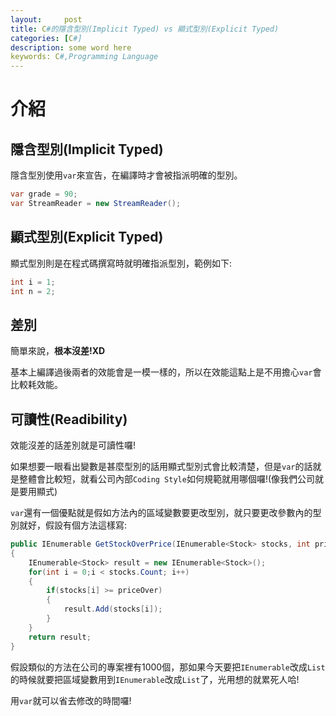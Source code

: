 ```yaml
---
layout:     post
title: C#的隱含型別(Implicit Typed) vs 顯式型別(Explicit Typed)   
categories: [C#]
description: some word here
keywords: C#,Programming Language
---
```



# 介紹
## 隱含型別(Implicit Typed)
隱含型別使用`var`來宣告，在編譯時才會被指派明確的型別。
```C#
var grade = 90;
var StreamReader = new StreamReader();
```

## 顯式型別(Explicit Typed)
顯式型別則是在程式碼撰寫時就明確指派型別，範例如下:
```C#
int i = 1;
int n = 2;
```

## 差別
簡單來說，**根本沒差!XD**

基本上編譯過後兩者的效能會是一模一樣的，所以在效能這點上是不用擔心`var`會比較耗效能。

## 可讀性(Readibility)
效能沒差的話差別就是可讀性囉!

如果想要一眼看出變數是甚麼型別的話用顯式型別式會比較清楚，但是`var`的話就是整體會比較短，就看公司內部`Coding Style`如何規範就用哪個囉!(像我們公司就是要用顯式)

`var`還有一個優點就是假如方法內的區域變數要更改型別，就只要更改參數內的型別就好，假設有個方法這樣寫:

```C#
public IEnumerable GetStockOverPrice(IEnumerable<Stock> stocks, int priceOver)
{
    IEnumerable<Stock> result = new IEnumerable<Stock>();
    for(int i = 0;i < stocks.Count; i++)
    {
        if(stocks[i] >= priceOver)
        {
            result.Add(stocks[i]);
        }
    }
    return result;
}
```

假設類似的方法在公司的專案裡有1000個，那如果今天要把`IEnumerable`改成`List`的時候就要把區域變數用到`IEnumerable`改成`List`了，光用想的就累死人哈!

用`var`就可以省去修改的時間囉!